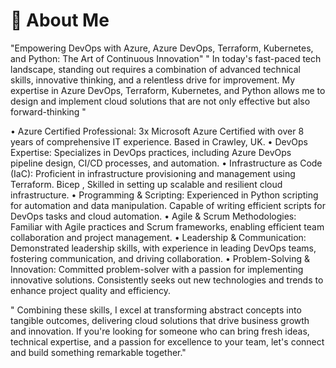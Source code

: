 # 💫 About Me
"Empowering DevOps with Azure, Azure DevOps, Terraform, Kubernetes, and Python: The Art of Continuous Innovation"
" In today's fast-paced tech landscape, standing out requires a combination of advanced technical skills, innovative thinking, and a relentless drive for improvement. My expertise in Azure DevOps, Terraform, Kubernetes, and Python allows me to design and implement cloud solutions that are not only effective but also forward-thinking "

• Azure Certified Professional: 3x Microsoft Azure Certified with over 8 years of comprehensive IT 
 experience. Based in Crawley, UK.
• DevOps Expertise: Specializes in DevOps practices, including Azure DevOps pipeline design, CI/CD 
 processes, and automation.
• Infrastructure as Code (IaC): Proficient in infrastructure provisioning and management using 
 Terraform. Bicep , Skilled in setting up scalable and resilient cloud infrastructure.
• Programming & Scripting: Experienced in Python scripting for automation and data manipulation. 
 Capable of writing efficient scripts for DevOps tasks and cloud automation.
• Agile & Scrum Methodologies: Familiar with Agile practices and Scrum frameworks, enabling 
 efficient team collaboration and project management.
• Leadership & Communication: Demonstrated leadership skills, with experience in leading DevOps 
 teams, fostering communication, and driving collaboration.
• Problem-Solving & Innovation: Committed problem-solver with a passion for implementing 
 innovative solutions. Consistently seeks out new technologies and trends to enhance project 
 quality and efficiency.

" Combining these skills, I excel at transforming abstract concepts into tangible outcomes, delivering cloud solutions that drive business growth and innovation. If you're looking for someone who can bring fresh ideas, technical expertise, and a passion for excellence to your team, let's connect and build something remarkable together."
